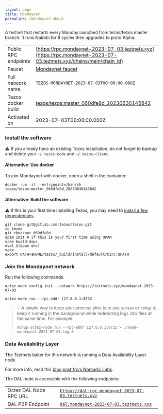 ```yaml
---
layout: page
title: Mondaynet
permalink: /mondaynet-about
---
```


A testnet that restarts every Monday launched from tezos/tezos master branch. It runs Nairobi for 8 cycles then upgrades to proto Alpha.

| | |
|-------|---------------------|
| Public RPC endpoints | [https://rpc.mondaynet-2023-07-03.teztnets.xyz](https://rpc.mondaynet-2023-07-03.teztnets.xyz/chains/main/chain_id)<br/> |
| Faucet | [Mondaynet faucet](https://faucet.mondaynet-2023-07-03.teztnets.xyz) |
| Full network name | `TEZOS-MONDAYNET-2023-07-03T00:00:00.000Z` |
| Tezos docker build | [tezos/tezos:master_060dfe8d_20230630145842](https://hub.docker.com/r/tezos/tezos/tags?page=1&ordering=last_updated&name=master_060dfe8d_20230630145842) |
| Activated on | 2023-07-03T00:00:00.000Z |





### Install the software

⚠️  If you already have an existing Tezos installation, do not forget to backup and delete your `~/.tezos-node` and `~/.tezos-client`.



#### Alternative: Use docker

To join Mondaynet with docker, open a shell in the container:

```
docker run -it --entrypoint=/bin/sh tezos/tezos:master_060dfe8d_20230630145842
```

#### Alternative: Build the software

⚠️  If this is your first time installing Tezos, you may need to [install a few dependencies](https://tezos.gitlab.io/introduction/howtoget.html#setting-up-the-development-environment-from-scratch).

```
git clone git@gitlab.com:tezos/tezos.git
cd tezos
git checkout 060dfe8d
opam init # if this is your first time using OPAM
make build-deps
eval $(opam env)
make
export PATH=$HOME/tezos/_build/install/default/bin/:$PATH
```

### Join the Mondaynet network

Run the following commands:

```
octez-node config init --network https://teztnets.xyz/mondaynet-2023-07-03

octez-node run --rpc-addr 127.0.0.1:8732
```

> 💡 A simple way to keep your process alive is to use `screen` or `nohup` to keep it running in the background while redirecting logs into files at the same time. For example:
>
> ```bash=13
> nohup octez-node run --rpc-addr 127.0.0.1:8732 > ./node-mondaynet-2023-07-03.log &
> ```




### Data Availability Layer

The Teztnets baker for this network is running a Data Availability Layer node.

For more info, read this [blog post from Nomadic Labs](https://research-development.nomadic-labs.com/data-availability-layer-tezos.html).

The DAL node is accessible with the following endpoints:

| | |
|-------|---------------------|
| Octez DAL Node RPC URL | [`https://dal-rpc.mondaynet-2023-07-03.teztnets.xyz`](https://dal-rpc.mondaynet-2023-07-03.teztnets.xyz) |
| DAL P2P Endpoint | [`dal.mondaynet-2023-07-03.teztnets.xyz`](dal.mondaynet-2023-07-03.teztnets.xyz) |




